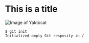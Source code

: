 # This is a title
![Image of Yaktocat](https://octodex.github.com/images/yaktocat.png)
```
$ git init
Initialized empty Git resposity in /
```
